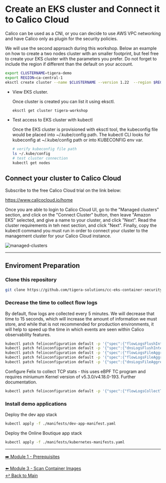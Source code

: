 # Create an EKS cluster and Connect it to Calico Cloud

Calico can be used as a CNI, or you can decide to use AWS VPC networking and have Calico only as plugin for the security policies. 

We will use the second approach during this workshop. Below an example on how to create a two nodes cluster with an smaller footprint, but feel free to create your EKS cluster with the parameters you prefer. Do not forget to include the region if different than the default on your account.

```bash
export CLUSTERNAME=tigera-demo
export REGION=ca-central-1
eksctl create cluster --name $CLUSTERNAME --version 1.22  --region $REGION --node-type m5.xlarge
```

- View EKS cluster.

  Once cluster is created you can list it using eksctl.
  
  ```bash
  eksctl get cluster tigera-workshop
  ```

- Test access to EKS cluster with kubectl

  Once the EKS cluster is provisioned with eksctl tool, the kubeconfig file would be placed into ~/.kube/config path. The kubectl CLI looks for kubeconfig at ~/.kube/config path or into KUBECONFIG env var.

  ```bash
  # verify kubeconfig file path
  ls ~/.kube/config
  # test cluster connection
  kubectl get nodes
  ```
  
## Connect your cluster to Calico Cloud

Subscribe to the free Calico Cloud trial on the link below:

https://www.calicocloud.io/home

Once you are able to login to Calico Cloud UI, go to the "Managed clusters" section, and click on the "Connect Cluster" button, then leave "Amazon EKS" selected, and give a name to your cluster, and click "Next". Read the cluster requirements in teh next section, and click "Next". Finally, copy the kubectl command you must run in order to connect your cluster to the management cluster for your Calico Cloud instance.

![managed-clusters](https://user-images.githubusercontent.com/104035488/206290672-8af9c13f-314a-4752-8cb8-ff1b892484d6.png)

---

## Enviroment Preparation

### Clone this repository

```bash
git clone https://github.com/tigera-solutions/cc-eks-container-security-workshop
```

### Decrease the time to collect flow logs

By default, flow logs are collected every 5 minutes. We will decrease that time to 15 seconds, which will increase the amount of information we must store, and while that is not recommended for production environments, it will help to speed up the time in which events are seen within Calico observability features.

```bash
kubectl patch felixconfiguration default -p '{"spec":{"flowLogsFlushInterval":"15s"}}'
kubectl patch felixconfiguration default -p '{"spec":{"dnsLogsFlushInterval":"15s"}}'
kubectl patch felixconfiguration default -p '{"spec":{"flowLogsFileAggregationKindForAllowed":1}}'
kubectl patch felixconfiguration default -p '{"spec":{"flowLogsFileAggregationKindForDenied":0}}'
kubectl patch felixconfiguration default -p '{"spec":{"dnsLogsFileAggregationKind":0}}'
```

Configure Felix to collect TCP stats - this uses eBPF TC program and requires miniumum Kernel version of v5.3.0/v4.18.0-193. Further documentation.

```bash
kubectl patch felixconfiguration default -p '{"spec":{"flowLogsCollectTcpStats":true}}'
```

### Install demo applications

Deploy the dev app stack

```bash
kubectl apply -f ./manifests/dev-app-manifest.yaml
```
 
Deploy the Online Boutique app stack

```bash
kubectl apply -f ./manifests/kubernetes-manifests.yaml
```

--- 

[:arrow_right: Module 1 - Prerequisites](/modules/module-1-prereq.md) <br>

[:arrow_left: Module 3 - Scan Container Images](/modules/module-3-deploy-eks.md)  
[:leftwards_arrow_with_hook: Back to Main](/README.md)  